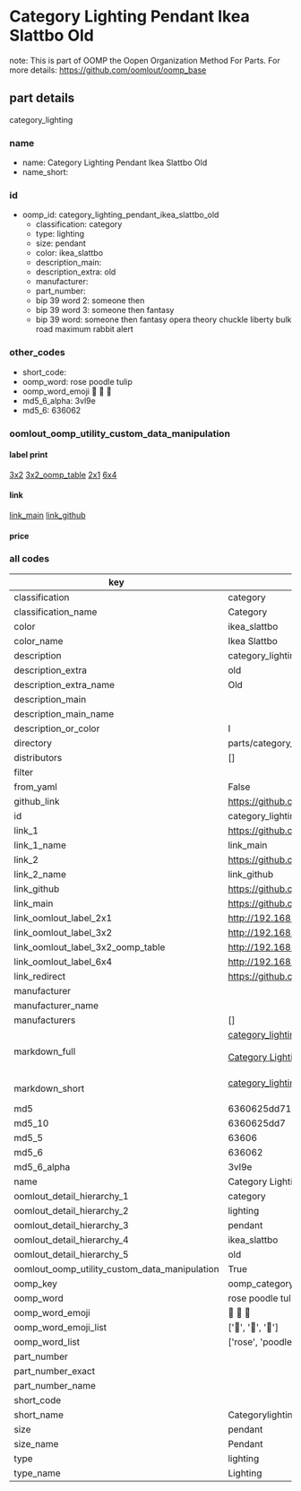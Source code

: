 # Category Lighting Pendant Ikea Slattbo Old  

note: This is part of OOMP the Oopen Organization Method For Parts. For more details: https://github.com/oomlout/oomp_base

##  part details
  



category_lighting



### name
* name: Category Lighting Pendant Ikea Slattbo Old
* name_short: 
### id
* oomp_id: category_lighting_pendant_ikea_slattbo_old
  * classification: category
  * type: lighting
  * size: pendant
  * color: ikea_slattbo
  * description_main: 
  * description_extra: old
  * manufacturer: 
  * part_number: 
  * bip 39 word 2: someone then
  * bip 39 word 3: someone then fantasy
  * bip 39 word: someone then fantasy opera theory chuckle liberty bulk road maximum rabbit alert

### other_codes
* short_code: 
* oomp_word: rose poodle tulip
* oomp_word_emoji :rose: :poodle: :tulip:
* md5_6_alpha: 3vl9e
* md5_6: 636062






### oomlout_oomp_utility_custom_data_manipulation
#### label print
[3x2](http://192.168.1.245:1112/?label=oomp%203vl9e)
[3x2_oomp_table](http://192.168.1.108:1112/?label=oomp%203vl9e)
[2x1](http://192.168.1.242:1112/?label=oomp%203vl9e)
[6x4](http://192.168.1.55:1112/?label=oomp%203vl9e)    

#### link

[link_main](https://github.com/oomlout/oomlout_oomp_version_1_messy/tree/main/parts/category_lighting_pendant_ikea_slattbo_old) [link_github](https://github.com/oomlout/oomlout_oomp_version_1_messy/tree/main/parts/category_lighting_pendant_ikea_slattbo_old)                             

#### price







### all codes 
| key | value |  
| --- | --- |  
| classification | category |  
| classification_name | Category |  
| color | ikea_slattbo |  
| color_name | Ikea Slattbo |  
| description | category_lighting |  
| description_extra | old |  
| description_extra_name | Old |  
| description_main |  |  
| description_main_name |  |  
| description_or_color | I  |  
| directory | parts/category_lighting_pendant_ikea_slattbo_old |  
| distributors | [] |  
| filter |  |  
| from_yaml | False |  
| github_link | https://github.com/oomlout/oomlout_oomp_part_src/tree/main/parts/category_lighting_pendant_ikea_slattbo_old |  
| id | category_lighting_pendant_ikea_slattbo_old |  
| link_1 | https://github.com/oomlout/oomlout_oomp_version_1_messy/tree/main/parts/category_lighting_pendant_ikea_slattbo_old |  
| link_1_name | link_main |  
| link_2 | https://github.com/oomlout/oomlout_oomp_version_1_messy/tree/main/parts/category_lighting_pendant_ikea_slattbo_old |  
| link_2_name | link_github |  
| link_github | https://github.com/oomlout/oomlout_oomp_version_1_messy/tree/main/parts/category_lighting_pendant_ikea_slattbo_old |  
| link_main | https://github.com/oomlout/oomlout_oomp_version_1_messy/tree/main/parts/category_lighting_pendant_ikea_slattbo_old |  
| link_oomlout_label_2x1 | http://192.168.1.242:1112/?label=oomp%203vl9e |  
| link_oomlout_label_3x2 | http://192.168.1.245:1112/?label=oomp%203vl9e |  
| link_oomlout_label_3x2_oomp_table | http://192.168.1.108:1112/?label=oomp%203vl9e |  
| link_oomlout_label_6x4 | http://192.168.1.55:1112/?label=oomp%203vl9e |  
| link_redirect | https://github.com/oomlout/oomlout_oomp_version_1_messy/tree/main/parts/category_lighting_pendant_ikea_slattbo_old |  
| manufacturer |  |  
| manufacturer_name |  |  
| manufacturers | [] |  
| markdown_full | [category_lighting_pendant_ikea_slattbo_old](none)<br>[](none)<br>[Category Lighting Pendant Ikea Slattbo Old](none)<br><br> |  
| markdown_short | [category_lighting_pendant_ikea_slattbo_old](none)<br><br> |  
| md5 | 6360625dd71e101ca27029b4a6380e78 |  
| md5_10 | 6360625dd7 |  
| md5_5 | 63606 |  
| md5_6 | 636062 |  
| md5_6_alpha | 3vl9e |  
| name | Category Lighting Pendant Ikea Slattbo Old |  
| oomlout_detail_hierarchy_1 | category |  
| oomlout_detail_hierarchy_2 | lighting |  
| oomlout_detail_hierarchy_3 | pendant |  
| oomlout_detail_hierarchy_4 | ikea_slattbo |  
| oomlout_detail_hierarchy_5 | old |  
| oomlout_oomp_utility_custom_data_manipulation | True |  
| oomp_key | oomp_category_lighting_pendant_ikea_slattbo_old |  
| oomp_word | rose poodle tulip |  
| oomp_word_emoji | :rose: :poodle: :tulip: |  
| oomp_word_emoji_list | [':rose:', ':poodle:', ':tulip:'] |  
| oomp_word_list | ['rose', 'poodle', 'tulip'] |  
| part_number |  |  
| part_number_exact |  |  
| part_number_name |  |  
| short_code |  |  
| short_name | Categorylighting |  
| size | pendant |  
| size_name | Pendant |  
| type | lighting |  
| type_name | Lighting |  
